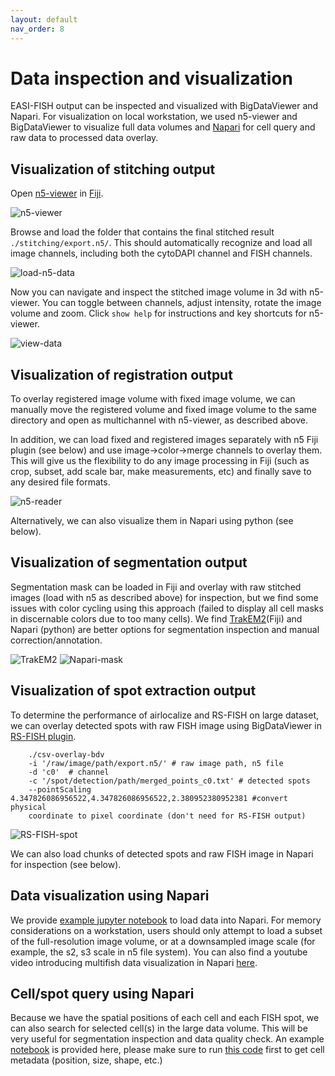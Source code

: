 ```yaml
---
layout: default
nav_order: 8
---
```


# Data inspection and visualization

EASI-FISH output can be inspected and visualized with BigDataViewer and Napari. For visualization on local workstation, we used n5-viewer and BigDataViewer to visualize full data volumes and [Napari](https://napari.org/) for cell query and raw data to processed data overlay.

## Visualization of stitching output

Open [n5-viewer](https://github.com/saalfeldlab/n5-viewer) in [Fiji](https://imagej.net/software/fiji/downloads).

![n5-viewer](images/n5-viewer.png)

Browse and load the folder that contains the final stitched result `./stitching/export.n5/`. This should automatically recognize and load all image channels, including both the cytoDAPI channel and FISH channels.

![load-n5-data](images/load-n5-data.png)

Now you can navigate and inspect the stitched image volume in 3d with n5-viewer. You can toggle between channels, adjust intensity, rotate the image volume and zoom. Click `show help` for instructions and key shortcuts for n5-viewer.

![view-data](images/view-data.png)

## Visualization of registration output

To overlay registered image volume with fixed image volume, we can manually move the registered volume and fixed image volume to the same directory and open as multichannel with n5-viewer, as described above.

In addition, we can load fixed and registered images separately with n5 Fiji plugin (see below) and use image->color->merge channels to overlay them. This will give us the flexibility to do any image processing in Fiji (such as crop, subset, add scale bar, make measurements, etc) and finally save to any desired file formats.

![n5-reader](images/n5-reader.png)

Alternatively, we can also visualize them in Napari using python (see below).

## Visualization of segmentation output

Segmentation mask can be loaded in Fiji and overlay with raw stitched images (load with n5 as described above) for inspection, but we find some issues with color cycling using this approach (failed to display all cell masks in discernable colors due to too many cells). We find [TrakEM2](https://imagej.net/plugins/trakem2/)(Fiji) and Napari (python) are better options for segmentation inspection and manual correction/annotation.

![TrakEM2](images/TrakEM2.png)
![Napari-mask](images/Napari-mask.png)

## Visualization of spot extraction output

To determine the performance of airlocalize and RS-FISH on large dataset, we can overlay detected spots with raw FISH image using BigDataViewer in [RS-FISH plugin](https://github.com/PreibischLab/RS-FISH).
```
    ./csv-overlay-bdv
    -i '/raw/image/path/export.n5/' # raw image path, n5 file
    -d 'c0'  # channel
    -c '/spot/detection/path/merged_points_c0.txt' # detected spots
    --pointScaling 4.347826086956522,4.347826086956522,2.380952380952381 #convert physical
    coordinate to pixel coordinate (don't need for RS-FISH output)
```

![RS-FISH-spot](images/RS-FISH-spot.png)

We can also load chunks of detected spots and raw FISH image in Napari for inspection (see below).


## Data visualization using Napari

We provide [example jupyter notebook](https://github.com/multiFISH/EASI-FISH/blob/master/data_visualization/1_Image_visualization.ipynb) to load data into Napari. For memory considerations on a workstation, users should only attempt to load a subset of the full-resolution image volume, or at a downsampled image scale (for example, the s2, s3 scale in n5 file system). You can also find a youtube video introducing multifish data visualization in Napari [here](https://www.youtube.com/watch?v=QP7ffG9d-do).


## Cell/spot query using Napari

Because we have the spatial positions of each cell and each FISH spot, we can also search for selected cell(s) in the large data volume. This will be very useful for segmentation inspection and data quality check. An example [notebook](https://github.com/multiFISH/EASI-FISH/blob/master/data_visualization/2_Visualization_by_cell_ID.ipynb) is provided here, please make sure to run [this code](https://github.com/multiFISH/EASI-FISH/blob/master/data_processing/2_ROI_and_spot_extraction.ipynb) first to get cell metadata (position, size, shape, etc.)
